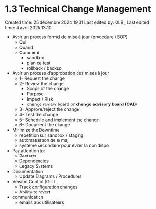 # 1.3 Technical Change Management

Created time: 25 décembre 2024 19:31
Last edited by: OLB_
Last edited time: 4 avril 2025 13:10

- Avoir un process formel de mise à jour (procedure / SOP)
    - Qui
    - Quand
    - Comment
        - sandbox
        - plan de test
        - rollback / backup
- Avoir un process d’approbation des mises à jour
    - 1- Request the change
    - 2- Review the change
        - Scope of the change
        - Purpose
        - Impact / Risk
        - change review board or **change advisory board (CAB)**
    - 3- Approve/reject the change
    - 4- Test the change
    - 5- Schedule and implement the change
    - 6- Document the change
- Minimize the Downtime
    - repetition sur sandbox / staging
    - automatisation de la maj
    - systeme secondaire pour eviter la non dispo
- Pay attention to:
    - Restarts
    - Dependencies
    - Legacy Systems
- Documentation
    - Update Diagrams / Procedures
- Version Control (GIT)
    - Track configuration changes
    - Ability to revert
- communication
    - emails aux utilisateurs